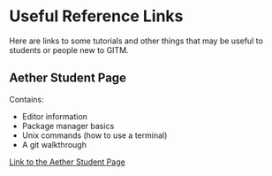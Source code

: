 # Useful Reference Links

Here are links to some tutorials and other things that may be useful to students
or people new to GITM. 

## Aether Student Page

Contains:

- Editor information
- Package manager basics
- Unix commands (how to use a terminal)
- A git walkthrough

[Link to the Aether Student Page](https://github.com/AetherModel/Aether/blob/main/doc/student.md)

